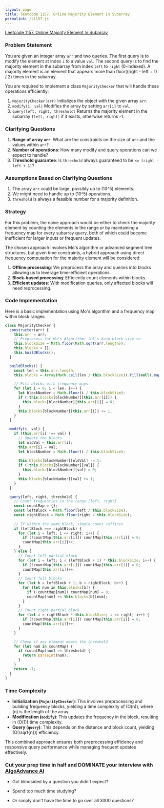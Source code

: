 ```yaml
---
layout: page
title: leetcode 1157. Online Majority Element In Subarray
permalink: /s1157-js
---
```

[Leetcode 1157. Online Majority Element In Subarray](https://algoadvance.github.io/algoadvance/l1157)
### Problem Statement

You are given an integer array `arr` and two queries. The first query is to modify the element at index `i` to a value `val`. The second query is to find the majority element in the subarray from index `left` to `right` (0-indexed). A majority element is an element that appears more than floor((right - left + 1) / 2) times in the subarray.

You are required to implement a class `MajorityChecker` that will handle these operations efficiently:

1. `MajorityChecker(arr)` Initializes the object with the given array `arr`.
2. `modify(i, val)` Modifies the array by setting `arr[i]` to `val`.
3. `query(left, right, threshold)` Returns the majority element in the subarray `[left, right]` if it exists, otherwise returns -1.

### Clarifying Questions

1. **Range of array `arr`**: What are the constraints on the size of `arr` and the values within `arr`?
2. **Number of operations**: How many modify and query operations can we expect to handle?
3. **Threshold guarantee**: Is `threshold` always guaranteed to be `<= (right - left + 1)`?

### Assumptions Based on Clarifying Questions

1. The array `arr` could be large, possibly up to \(10^5\) elements.
2. We might need to handle up to \(10^5\) operations.
3. `threshold` is always a feasible number for a majority definition.

### Strategy

For this problem, the naive approach would be either to check the majority element by counting the elements in the range or by maintaining a frequency map for every subarray query, both of which could become inefficient for larger inputs or frequent updates. 

The chosen approach involves Mo's algorithm or advanced segment tree structures, but given time constraints, a hybrid approach using direct frequency computation for the majority element will be considered:

1. **Offline processing**: We preprocess the array and queries into blocks allowing us to leverage time-efficient operations.
2. **Block-based processing**: Efficiently count elements within blocks.
3. **Efficient updates**: With modification queries, only affected blocks will need reprocessing.

### Code Implementation

Here is a basic implementation using Mo's algorithm and a frequency map within block ranges:

```javascript
class MajorityChecker {
  constructor(arr) {
    this.arr = arr;
    // Preprocess for Mo's Algorithm: let's keep block size √n
    this.blockSize = Math.floor(Math.sqrt(arr.length));
    this.blocks = [];
    this.buildBlocks();
  }

  buildBlocks() {
    const len = this.arr.length;
    this.blocks = Array(Math.ceil(len / this.blockSize)).fill(null).map(() => ({}));

    // Fill blocks with frequency maps
    for (let i = 0; i < len; i++) {
      let blockNumber = Math.floor(i / this.blockSize);
      if (!this.blocks[blockNumber][this.arr[i]]) {
        this.blocks[blockNumber][this.arr[i]] = 0;
      }
      this.blocks[blockNumber][this.arr[i]] += 1;
    }
  }

  modify(i, val) {
    if (this.arr[i] !== val) {
      // Update the blocks
      let oldVal = this.arr[i];
      this.arr[i] = val;
      let blockNumber = Math.floor(i / this.blockSize);
      
      this.blocks[blockNumber][oldVal] -= 1;
      if (!this.blocks[blockNumber][val]) {
        this.blocks[blockNumber][val] = 0;
      }
      this.blocks[blockNumber][val] += 1;
    }
  }

  query(left, right, threshold) {
    // Count frequencies in the range [left, right]
    const countMap = {};
    const leftBlock = Math.floor(left / this.blockSize);
    const rightBlock = Math.floor(right / this.blockSize);
    
    // If within the same block, simple count suffices
    if (leftBlock === rightBlock) {
      for (let i = left; i <= right; i++) {
        if (!countMap[this.arr[i]]) countMap[this.arr[i]] = 0;
        countMap[this.arr[i]]++;
      }
    } else {
      // Count left partial block
      for (let i = left; i < (leftBlock + 1) * this.blockSize; i++) {
        if (!countMap[this.arr[i]]) countMap[this.arr[i]] = 0;
        countMap[this.arr[i]]++;
      }
      // Count full blocks
      for (let b = leftBlock + 1; b < rightBlock; b++) {
        for (let num in this.blocks[b]) {
          if (!countMap[num]) countMap[num] = 0;
          countMap[num] += this.blocks[b][num];
        }
      }
      // Count right partial block
      for (let i = rightBlock * this.blockSize; i <= right; i++) {
        if (!countMap[this.arr[i]]) countMap[this.arr[i]] = 0;
        countMap[this.arr[i]]++;
      }
    }

    // Check if any element meets the threshold
    for (let num in countMap) {
      if (countMap[num] >= threshold) {
        return parseInt(num);
      }
    }
    return -1;
  }
}
```

### Time Complexity

- **Initialization (`MajorityChecker`)**: This involves preprocessing and building frequency blocks, yielding a time complexity of \(O(n)\), where \(n\) is the length of the array.
- **Modification (`modify`)**: This updates the frequency in the block, resulting in \(O(1)\) time complexity.
- **Query (`query`)**: This depends on the distance and block count, yielding \(O(\sqrt{n})\) efficiency.

This combined approach ensures both preprocessing efficiency and responsive query performance while managing frequent updates effectively.


### Cut your prep time in half and DOMINATE your interview with [AlgoAdvance AI](https://algoAdvance.com)

- Got blindsided by a question you didn't expect?

- Spend too much time studying?

- Or simply don't have the time to go over all 3000 questions?

